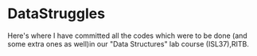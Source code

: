 # DataStruggles
Here's where I have committed all the codes which were to be done (and some extra ones as well)in our "Data Structures" lab course (ISL37),RITB.  

